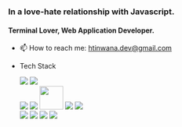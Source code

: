 ### In a love-hate relationship with Javascript.

#### Terminal Lover, Web Application Developer.

- 📫 How to reach me: htinwana.dev@gmail.com

- Tech Stack
  <div>
    <img src="https://img.icons8.com/color/48/000000/javascript.png"/>
    <img src="https://img.icons8.com/color/48/000000/typescript.png"/>
  </div>
  <div>
    <img src="https://img.icons8.com/bubbles/50/000000/react.png"/>
    <img src="https://img.icons8.com/color/48/000000/material-ui.png"/>
    <img width='48px' height='48px' src="https://tailwindcss.com/_next/static/media/tailwindcss-mark.79614a5f61617ba49a0891494521226b.svg" />
    <img src="https://img.icons8.com/color/48/000000/redux.png"/>
    <img src="https://img.icons8.com/color/48/000000/apollo.png"/>
  </div>
  <div> 
    <img src="https://img.icons8.com/small/48/388E3C/nodejs.png"/>
    <img src="https://img.icons8.com/color/48/000000/graphql.png"/>
    <img src="https://img.icons8.com/color/48/000000/mongodb.png"/>
    <img src="https://img.icons8.com/color/48/000000/postgreesql.png"/>
  </div>

<!--
**mashiromashi/mashiromashi** is a ✨ _special_ ✨ repository because its `README.md` (this file) appears on your GitHub profile.
-->
